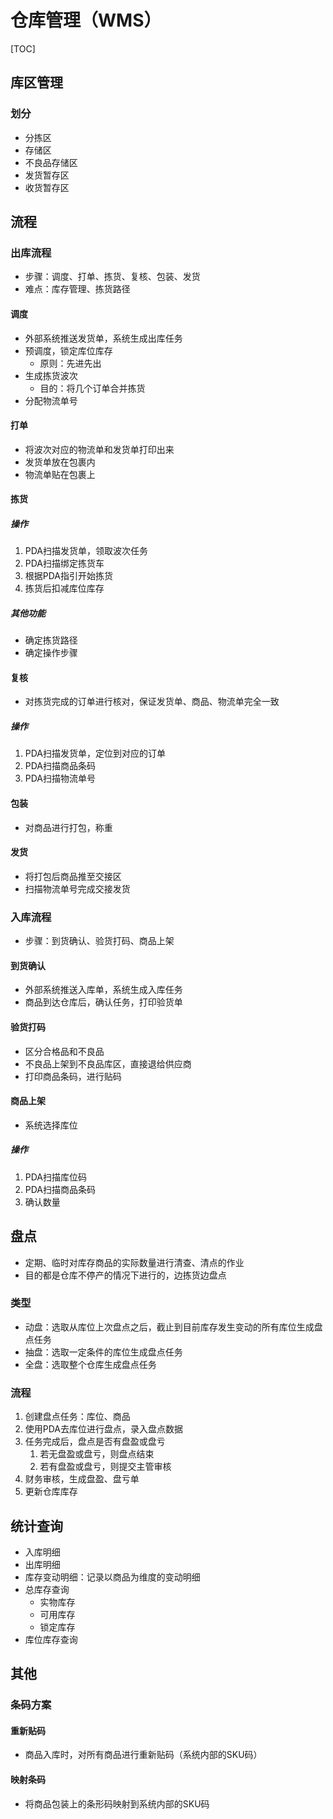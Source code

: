 

# 仓库管理（WMS）

[TOC]


## 库区管理

### 划分
* 分拣区
* 存储区
* 不良品存储区
* 发货暂存区
* 收货暂存区


## 流程

### 出库流程
* 步骤：调度、打单、拣货、复核、包装、发货
* 难点：库存管理、拣货路径

#### 调度
* 外部系统推送发货单，系统生成出库任务
* 预调度，锁定库位库存
    * 原则：先进先出
* 生成拣货波次
    * 目的：将几个订单合并拣货
* 分配物流单号

#### 打单
* 将波次对应的物流单和发货单打印出来
* 发货单放在包裹内
* 物流单贴在包裹上

#### 拣货
##### 操作
1. PDA扫描发货单，领取波次任务
1. PDA扫描绑定拣货车
1. 根据PDA指引开始拣货
1. 拣货后扣减库位库存

##### 其他功能
* 确定拣货路径
* 确定操作步骤

#### 复核
* 对拣货完成的订单进行核对，保证发货单、商品、物流单完全一致

##### 操作
1. PDA扫描发货单，定位到对应的订单
1. PDA扫描商品条码
1. PDA扫描物流单号

#### 包装
* 对商品进行打包，称重

#### 发货
* 将打包后商品推至交接区
* 扫描物流单号完成交接发货


### 入库流程
* 步骤：到货确认、验货打码、商品上架

#### 到货确认
* 外部系统推送入库单，系统生成入库任务
* 商品到达仓库后，确认任务，打印验货单

#### 验货打码
* 区分合格品和不良品
* 不良品上架到不良品库区，直接退给供应商
* 打印商品条码，进行贴码

#### 商品上架
* 系统选择库位

##### 操作
1. PDA扫描库位码
1. PDA扫描商品条码
1. 确认数量


## 盘点
* 定期、临时对库存商品的实际数量进行清查、清点的作业
* 目的都是仓库不停产的情况下进行的，边拣货边盘点

### 类型
* 动盘：选取从库位上次盘点之后，截止到目前库存发生变动的所有库位生成盘点任务
* 抽盘：选取一定条件的库位生成盘点任务
* 全盘：选取整个仓库生成盘点任务

### 流程
1. 创建盘点任务：库位、商品
1. 使用PDA去库位进行盘点，录入盘点数据
1. 任务完成后，盘点是否有盘盈或盘亏
    1. 若无盘盈或盘亏，则盘点结束
    1. 若有盘盈或盘亏，则提交主管审核
1. 财务审核，生成盘盈、盘亏单
1. 更新仓库库存


## 统计查询
* 入库明细
* 出库明细
* 库存变动明细：记录以商品为维度的变动明细
* 总库存查询
    * 实物库存
    * 可用库存
    * 锁定库存
* 库位库存查询


## 其他

### 条码方案

#### 重新贴码
* 商品入库时，对所有商品进行重新贴码（系统内部的SKU码）

#### 映射条码
* 将商品包装上的条形码映射到系统内部的SKU码